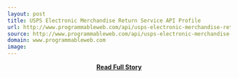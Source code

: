 ```yaml
---
layout: post
title: USPS Electronic Merchandise Return Service API Profile
url: http://www.programmableweb.com/api/usps-electronic-merchandise-return-service
source: http://www.programmableweb.com/api/usps-electronic-merchandise-return-service
domain: www.programmableweb.com
image: 
---
```


<p></p>
<center><p><a href="http://www.programmableweb.com/api/usps-electronic-merchandise-return-service" style='padding:25px; font-sze:18px; font-weight: bold;'>Read Full Story</a></p></center>
